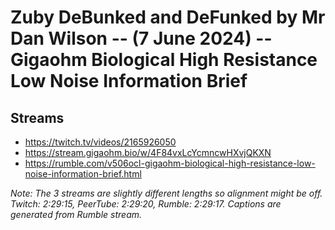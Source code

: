 # Zuby DeBunked and DeFunked by Mr Dan Wilson -- (7 June 2024) -- Gigaohm Biological High Resistance Low Noise Information Brief

## Streams
- https://twitch.tv/videos/2165926050
- https://stream.gigaohm.bio/w/4F84vxLcYcmncwHXvjQKXN
- https://rumble.com/v506ocl-gigaohm-biological-high-resistance-low-noise-information-brief.html

*Note: The 3 streams are slightly different lengths so alignment might be off. Twitch: 2:29:15, PeerTube: 2:29:20, Rumble: 2:29:17. Captions are generated from Rumble stream.*

